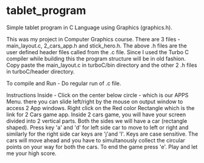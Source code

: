 # tablet_program
Simple tablet program in C Language using Graphics (graphics.h).

This was my project in Computer Graphics course.
There are 3 files - main_layout.c, 2_cars_app.h and stick_hero.h.
The above .h files are the user defined header files called from the .c file. Since I used the Turbo C compiler while building this the program structure will be in old fashion.
Copy paste the main_layout.c in turboC/bin directory and the other 2 .h files in turboC/header directory.
 

To compile and Run - 
Do regular run of .c file.

Instructions Inside - 
Click on the center below circle - which is our APPS Menu.
there you can slide left/right by the mouse on output window to access 2 App windows.
Right click on the Red color Rectangle which is the link for 2 Cars game app. Inside 2 cars game, you will have your screen divided into 2 vertical parts. Both the sides we will have a car (rectangle shaped). Press key 'a' and 'd' for left side car to move to left or right and similarly for the right side car keys are 'j'and 'l'. Keys are case sensitive.
The cars will move ahead and you have to simultanously collect the circular points on your way for both the cars.
To end the game press 'e'.
Play and let me your high score.
